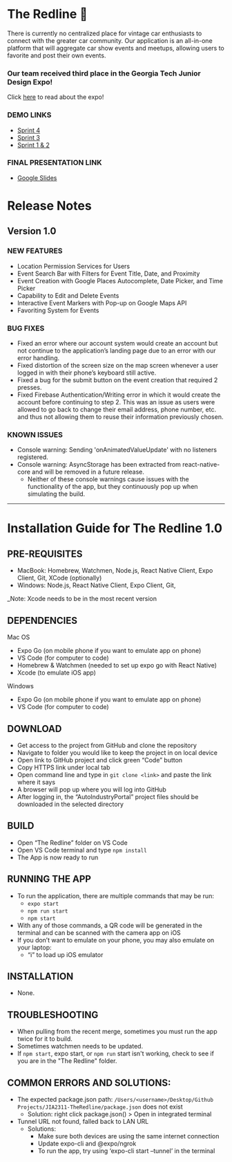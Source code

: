 # The Redline 🚗
There is currently no centralized place for vintage car enthusiasts to connect with the greater car community. Our application is an all-in-one platform that will aggregate car show events and meetups, allowing users to favorite and post their own events. 

### Our team received third place in the Georgia Tech Junior Design Expo!
Click [here](https://www.cc.gatech.edu/news/team-earns-top-cs-capstone-honor-medical-app) to read about the expo!

### DEMO LINKS
* [Sprint 4](https://www.youtube.com/watch?v=OeJkzl1tG3c)
* [Sprint 3](https://www.youtube.com/watch?v=OJM0JjlryLI)
* [Sprint 1 & 2](https://youtu.be/64tBT23KTN4)

### FINAL PRESENTATION LINK
* [Google Slides](https://docs.google.com/presentation/d/17icJV_SPVJfEi_pdEW3LEQymlrxeYNoMu6Q0AI2VHWQ/edit?usp=sharing)

# Release Notes

## Version 1.0 

### NEW FEATURES 
* Location Permission Services for Users 
* Event Search Bar with Filters for Event Title, Date, and Proximity  
* Event Creation with Google Places Autocomplete, Date Picker, and Time Picker 
* Capability to Edit and Delete Events 
* Interactive Event Markers with Pop-up on Google Maps API 
* Favoriting System for Events

### BUG FIXES 
* Fixed an error where our account system would create an account but not continue to the application’s landing page due to an error with our error handling. 
* Fixed distortion of the screen size on the map screen whenever a user logged in with their phone’s keyboard still active. 
* Fixed a bug for the submit button on the event creation that required 2 presses.
* Fixed Firebase Authentication/Writing error in which it would create the account before continuing to step 2. This was an issue as users were allowed to go back to change their email address, phone number, etc. and thus not allowing them to reuse their information previously chosen. 

### KNOWN ISSUES 
* Console warning: Sending 'onAnimatedValueUpdate' with no listeners registered.
* Console warning: AsyncStorage has been extracted from react-native-core and will be removed in a future release.
    * Neither of these console warnings cause issues with the functionality of the app, but they continuously pop up when simulating the build.

------------

# Installation Guide for The Redline 1.0 

## PRE-REQUISITES 
* MacBook: Homebrew, Watchmen, Node.js, React Native Client, Expo Client, Git, 
 XCode (optionally) 
* Windows: Node.js, React Native Client, Expo Client, Git, 

_Note: Xcode needs to be in the most recent version

## DEPENDENCIES 
Mac OS 
* Expo Go (on mobile phone if you want to emulate app on phone) 
* VS Code (for computer to code) 
* Homebrew & Watchmen (needed to set up expo go with React Native) 
* Xcode (to emulate iOS app) 

Windows 
* Expo Go (on mobile phone if you want to emulate app on phone) 
* VS Code (for computer to code) 

## DOWNLOAD 
* Get access to the project from GitHub and clone the repository 
* Navigate to folder you would like to keep the project in on local device 
* Open link to GitHub project and click green “Code” button 
* Copy HTTPS link under local tab 
* Open command line and type in `git clone <link>` and paste the link where it says <link> 
* A browser will pop up where you will log into GitHub 
* After logging in, the “AutoIndustryPortal” project files should be downloaded in the selected directory 

## BUILD 
* Open “The Redline” folder on VS Code 
* Open VS Code terminal and type `npm install` 
* The App is now ready to run 

## RUNNING THE APP 
* To run the application, there are multiple commands that may be run: 
    * `expo start` 
    * `npm run start` 
    * `npm start` 
* With any of those commands, a QR code will be generated in the terminal and can be scanned with the camera app on iOS
* If you don’t want to emulate on your phone, you may also emulate on your laptop: 
    * “i” to load up iOS emulator 

## INSTALLATION 
* None. 

## TROUBLESHOOTING 
* When pulling from the recent merge, sometimes you must run the app twice for it to build.  
* Sometimes watchmen needs to be updated.  
* If `npm start`, expo start, or `npm run` start isn't working, check to see if you are in the "The Redline" folder. 

## COMMON ERRORS AND SOLUTIONS: 
* The expected package.json path: `/Users/<username>/Desktop/Github Projects/JIA2311-TheRedline/package.json` does not exist 
    * Solution: right click package.json() > Open in integrated terminal 
* Tunnel URL not found, falled back to LAN URL 
    * Solutions: 
        * Make sure both devices are using the same internet connection 
        * Update expo-cli and @expo/ngrok 
        * To run the app, try using ‘expo-cli start –tunnel’ in the terminal 
